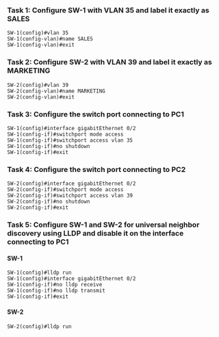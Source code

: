 
### Task 1: Configure SW-1 with VLAN 35 and label it exactly as SALES
```shell
SW-1(config)#vlan 35
SW-1(config-vlan)#name SALES
SW-1(config-vlan)#exit
```

### Task 2: Configure SW-2 with VLAN 39 and label it exactly as MARKETING
```shell
SW-2(config)#vlan 39
SW-2(config-vlan)#name MARKETING
SW-2(config-vlan)#exit
```

### Task 3: Configure the switch port connecting to PC1
```shell
SW-1(config)#interface gigabitEthernet 0/2
SW-1(config-if)#switchport mode access
SW-1(config-if)#switchport access vlan 35
SW-1(config-if)#no shutdown
SW-1(config-if)#exit
```

### Task 4: Configure the switch port connecting to PC2
```shell
SW-2(config)#interface gigabitEthernet 0/2
SW-2(config-if)#switchport mode access
SW-2(config-if)#switchport access vlan 39
SW-2(config-if)#no shutdown
SW-2(config-if)#exit
```

### Task 5: Configure SW-1 and SW-2 for universal neighbor discovery using LLDP and disable it on the interface connecting to PC1

#### SW-1
```shell
SW-1(config)#lldp run
SW-1(config)#interface gigabitEthernet 0/2
SW-1(config-if)#no lldp receive
SW-1(config-if)#no lldp transmit
SW-1(config-if)#exit
```

#### SW-2
```shell
SW-2(config)#lldp run
```
